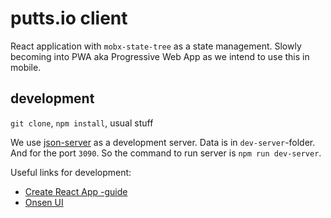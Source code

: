 # putts.io client

React application with `mobx-state-tree` as a state management. Slowly becoming into PWA aka Progressive Web App as we intend to use this in mobile.

## development

`git clone`, `npm install`, usual stuff

We use [json-server](https://github.com/typicode/json-server) as a development server. Data is in `dev-server`-folder. And for the port `3090`. So the command to run server is `npm run dev-server`.

Useful links for development:

- [Create React App -guide](https://github.com/facebookincubator/create-react-app/blob/master/packages/react-scripts/template/README.md)
- [Onsen UI](https://onsen.io/)